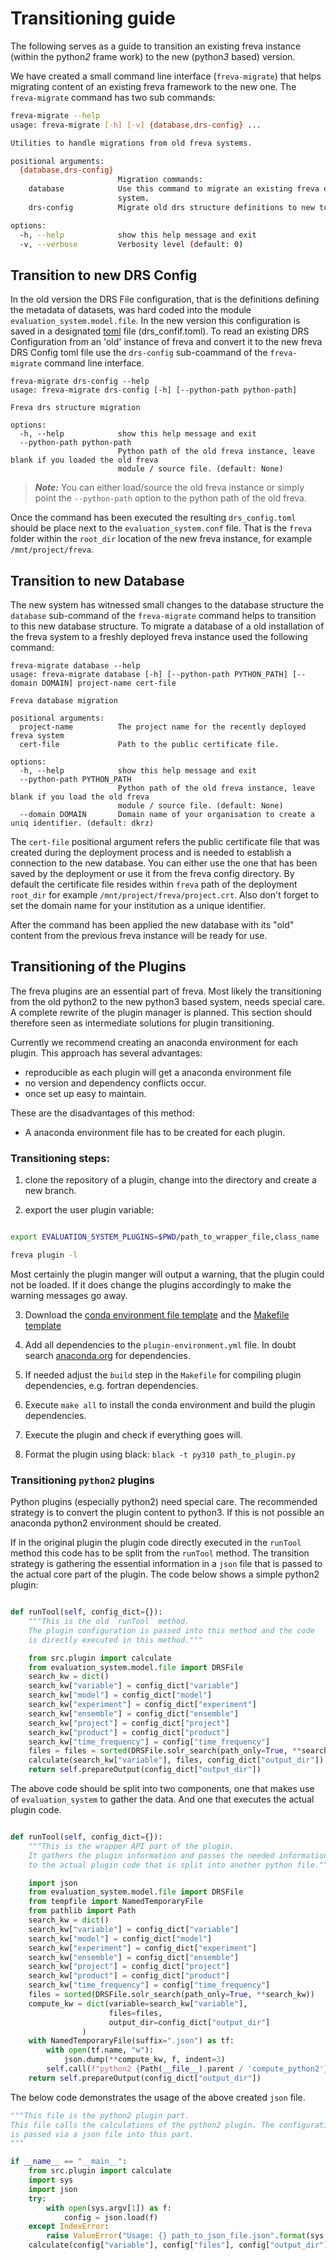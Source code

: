 # Transitioning guide

The following serves as a guide to transition an existing freva instance
(within the python*2* frame work) to the new (python*3* based) version.

We have created a small command line interface (`freva-migrate`) that
helps migrating content of an existing freva framework to the new one.
The `freva-migrate` command has two sub commands:

```bash
freva-migrate --help
usage: freva-migrate [-h] [-v] {database,drs-config} ...

Utilities to handle migrations from old freva systems.

positional arguments:
  {database,drs-config}
                        Migration commands:
    database            Use this command to migrate an existing freva database to a recently set up
                        system.
    drs-config          Migrate old drs structure definitions to new toml style.

options:
  -h, --help            show this help message and exit
  -v, --verbose         Verbosity level (default: 0)

```

## Transition to new DRS Config

In the old version the DRS File configuration, that is the definitions
defining the metadata of datasets, was hard coded into the module
`evaluation_system.model.file`. In the new version this configuration
is saved in a designated [toml](https://toml.io/en/) file (drs_confif.toml).
To read an existing DRS Configuration from an 'old' instance of freva and
convert it to the new freva DRS Config toml file use the `drs-config` sub-coammand
of the `freva-migrate` command line interface.

```
freva-migrate drs-config --help
usage: freva-migrate drs-config [-h] [--python-path python-path]

Freva drs structure migration

options:
  -h, --help            show this help message and exit
  --python-path python-path
                        Python path of the old freva instance, leave blank if you loaded the old freva
                        module / source file. (default: None)
```

> **_Note:_** You can either load/source the old freva instance or simply point the `--python-path` option to the python path of the old freva.

Once the command has been executed the resulting `drs_config.toml` should be
place next to the `evaluation_system.conf` file. That is the `freva` folder within the
`root_dir` location of the new freva instance, for example `/mnt/project/freva`.



## Transition to new Database
The new system has witnessed small changes to the database structure the `database`
sub-command of the `freva-migrate` command helps to transition to this new
database structure. To migrate a database of a old installation of the freva
system to a freshly deployed freva instance used the following command:

```
freva-migrate database --help
usage: freva-migrate database [-h] [--python-path PYTHON_PATH] [--domain DOMAIN] project-name cert-file

Freva database migration

positional arguments:
  project-name          The project name for the recently deployed freva system
  cert-file             Path to the public certificate file.

options:
  -h, --help            show this help message and exit
  --python-path PYTHON_PATH
                        Python path of the old freva instance, leave blank if you load the old freva
                        module / source file. (default: None)
  --domain DOMAIN       Domain name of your organisation to create a uniq identifier. (default: dkrz)
```

The `cert-file` positional argument refers the public certificate file that was
created during the deployment process and is needed to establish a connection to
the new database. You can either use the one that has been
saved by the deployment or use it from the freva config directory. By default
the certificate file resides within `freva` path of the deployment `root_dir`
for example `/mnt/project/freva/project.crt`. Also don't forget to set the domain
name for your institution as a unique identifier.

After the command has been applied the new database with its "old" content from
the previous freva instance will be ready for use.

## Transitioning of the Plugins

The freva plugins are an essential part of freva.
Most likely the transitioning from the old python2 to the new python3 based
system, needs special care. A complete rewrite of the plugin manager is planned.
This section should therefore seen as intermediate solutions for plugin transitioning.

Currently we recommend creating an anaconda environment for each plugin.
This approach has several advantages:

- reproducible as each plugin will get a anaconda environment file
- no version and dependency conflicts occur.
- once set up easy to maintain.

These are the disadvantages of this method:

- A anaconda environment file has to be created for each plugin.


### Transitioning steps:

1. clone the repository of a plugin, change into the directory and create a new branch.

2. export the user plugin variable:

```bash

export EVALUATION_SYSTEM_PLUGINS=$PWD/path_to_wrapper_file,class_name

freva plugin -l

```

Most certainly the plugin manger will output a warning, that the plugin could not be loaded.
If it does change the plugins accordingly to make the warning messages go away.

3. Download the [conda environment file template](https://swift.dkrz.de/v1/dkrz_3d3c7abc-1681-4012-b656-3cc1058c52a9/k204230/freva-transition/plugin-env.yml) and the [Makefile template](https://swift.dkrz.de/v1/dkrz_3d3c7abc-1681-4012-b656-3cc1058c52a9/k204230/freva-transition/Makefile)

4. Add all dependencies to the `plugin-environment.yml` file. In doubt search [anaconda.org](https://anaconda.org) for dependencies.

5. If needed adjust the `build` step in the `Makefile` for compiling plugin dependencies, e.g. fortran dependencies.

6. Execute `make all` to install the conda environment and build the plugin dependencies.

7. Execute the plugin and check if everything goes will.

8. Format the plugin using black: `black -t py310 path_to_plugin.py`

### Transitioning `python2` plugins
Python plugins (especially python2) need special care. The recommended strategy
is to convert the plugin content to python3. If this is not possible an anaconda
python2 environment should be created.

If in the original plugin the plugin code directly executed in the `runTool`
method this code has to be split from the `runTool` method. The
transition strategy is gathering the essential information in a `json` file that
is passed to the actual core part of the plugin. The code below shows a simple
python2 plugin:

```python

def runTool(self, config_dict={}):
    """This is the old `runTool` method.
    The plugin configuration is passed into this method and the code
    is directly executed in this method."""

    from src.plugin import calculate
    from evaluation_system.model.file import DRSFile
    search_kw = dict()
    search_kw["variable"] = config_dict["variable"]
    search_kw["model"] = config_dict["model"]
    search_kw["experiment"] = config_dict["experiment"]
    search_kw["ensemble"] = config_dict["ensemble"]
    search_kw["project"] = config_dict["project"]
    search_kw["product"] = config_dict["product"]
    search_kw["time_frequency"] = config["time_frequency"]
    files = files = sorted(DRSFile.solr_search(path_only=True, **search_kw))
    calculate(search_kw["variable"], files, config_dict["output_dir"])
    return self.prepareOutput(config_dict["output_dir"])
```

The above code should be split into two components, one that makes use of
`evaluation_system` to gather the data. And one that executes the actual plugin
code.

```python

def runTool(self, config_dict={}):
    """This is the wrapper API part of the plugin.
    It gathers the plugin information and passes the needed information
    to the actual plugin code that is split into another python file."""

    import json
    from evaluation_system.model.file import DRSFile
    from tempfile import NamedTemporaryFile
    from pathlib import Path
    search_kw = dict()
    search_kw["variable"] = config_dict["variable"]
    search_kw["model"] = config_dict["model"]
    search_kw["experiment"] = config_dict["experiment"]
    search_kw["ensemble"] = config_dict["ensemble"]
    search_kw["project"] = config_dict["project"]
    search_kw["product"] = config_dict["product"]
    search_kw["time_frequency"] = config["time_frequency"]
    files = sorted(DRSFile.solr_search(path_only=True, **search_kw))
    compute_kw = dict(variable=search_kw["variable"],
                      files=files,
                      output_dir=config_dict["output_dir"]
                )
    with NamedTemporaryFile(suffix=".json") as tf:
        with open(tf.name, "w"):
            json.dump(**compute_kw, f, indent=3)
        self.call(f"python2 {Path(__file__).parent / 'compute_python2'} {tf.name}")
    return self.prepareOutput(config_dict["output_dir"])
```

The below code demonstrates the usage of the above created `json` file.


```python
"""This file is the python2 plugin part.
This file calls the calculations of the python2 plugin. The configuration
is passed via a json file into this part.
"""

if __name__ == "__main__":
    from src.plugin import calculate
    import sys
    import json
    try:
        with open(sys.argv[1]) as f:
            config = json.load(f)
    except IndexError:
        raise ValueError("Usage: {} path_to_json_file.json".format(sys.argv[0]))
    calculate(config["variable"], config["files"], config["output_dir"])
```
